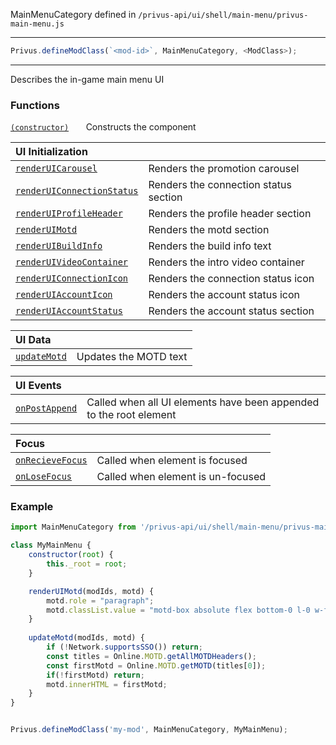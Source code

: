 MainMenuCategory defined in `/privus-api/ui/shell/main-menu/privus-main-menu.js`
<hr>

```js
Privus.defineModClass(`<mod-id>`, MainMenuCategory, <ModClass>);
```
<hr>
Describes the in-game main menu UI

### Functions

[`(constructor)`](Main-Menu-@-constructor) &nbsp;&nbsp;&nbsp;&nbsp;&nbsp; Constructs the component

|UI Initialization||
|:--|:--|
|[`renderUICarousel`](Main-Menu-@-renderUICarousel)                 | Renders the promotion carousel |
|[`renderUIConnectionStatus`](Main-Menu-@-renderUIConnectionStatus) | Renders the connection status section |
|[`renderUIProfileHeader`](Main-Menu-@-renderUIProfileHeader)       | Renders the profile header section |
|[`renderUIMotd`](Main-Menu-@-renderUIMotd)                         | Renders the motd section |
|[`renderUIBuildInfo`](Main-Menu-@-renderUIBuildInfo)               | Renders the build info text |
|[`renderUIVideoContainer`](Main-Menu-@-renderUIVideoContainer)     | Renders the intro video container |
|[`renderUIConnectionIcon`](Main-Menu-@-renderUIConnectionIcon)     | Renders the connection status icon |
|[`renderUIAccountIcon`](Main-Menu-@-renderUIAccountIcon)           | Renders the account status icon |
|[`renderUIAccountStatus`](Main-Menu-@-renderUIAccountStatus)       | Renders the account status section |

|UI Data||
|:--|:--|
|[`updateMotd`](Main-Menu-@-updateMotd) | Updates the MOTD text |

|UI Events||
|:--|:--|
|[`onPostAppend`](Main-Menu-@-onPostAppend) | Called when all UI elements have been appended to the root element |

|Focus||
|:--|:--|
|[`onRecieveFocus`](Main-Menu-@-onRecieveFocus) | Called when element is focused |
|[`onLoseFocus`](Main-Menu-@-onLoseFocus)       | Called when element is un-focused |

### Example

```js
import MainMenuCategory from '/privus-api/ui/shell/main-menu/privus-main-menu.js';

class MyMainMenu {
    constructor(root) {
        this._root = root;
    }

    renderUIMotd(modIds, motd) {
        motd.role = "paragraph";
        motd.classList.value = "motd-box absolute flex bottom-0 l-0 w-full justify-center font-body-sm text-accent-2 text-center";    
    }
    
    updateMotd(modIds, motd) {
        if (!Network.supportsSSO()) return;
        const titles = Online.MOTD.getAllMOTDHeaders();
        const firstMotd = Online.MOTD.getMOTD(titles[0]);
        if(!firstMotd) return;
        motd.innerHTML = firstMotd;
    }
}


Privus.defineModClass('my-mod', MainMenuCategory, MyMainMenu);
```
